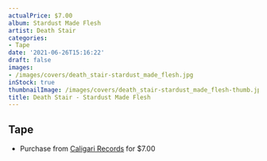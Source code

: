 ```yaml
---
actualPrice: $7.00
album: Stardust Made Flesh
artist: Death Stair
categories:
- Tape
date: '2021-06-26T15:16:22'
draft: false
images:
- /images/covers/death_stair-stardust_made_flesh.jpg
inStock: true
thumbnailImage: /images/covers/death_stair-stardust_made_flesh-thumb.jpg
title: Death Stair - Stardust Made Flesh
---
```


## Tape
* Purchase from [Caligari Records](https://caligarirecords.storenvy.com/products/31864594-death-stair-stardust-made-flesh) for $7.00
